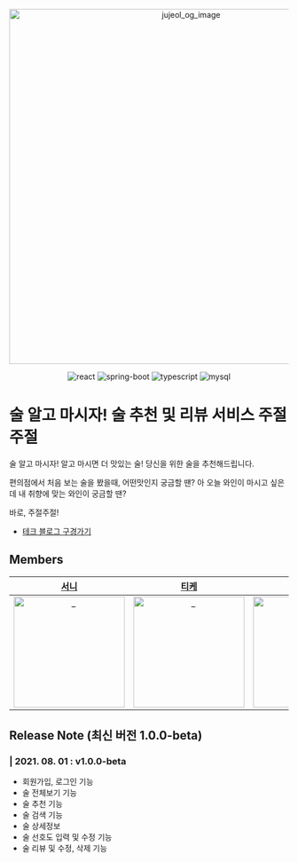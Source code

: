 <p align="center">
  <img width="640" alt="jujeol_og_image" src="https://user-images.githubusercontent.com/67677561/127765454-d9abca84-093f-46b9-b31c-e73e3ef4090c.png">
</p>
<p align="center">
  <img src="https://img.shields.io/badge/react-v17.0.2-9cf?logo=react" alt="react" />
  <img src="https://img.shields.io/badge/spring_boot-v2.5.2-green?logo=springboot"  alt="spring-boot" />
  <img src="https://img.shields.io/badge/typescript-v4.3.5-blue?logo=typescript" alt="typescript"/>
  <img src="https://img.shields.io/badge/mysql-v8.0.26-blue?logo=mysql" alt="mysql"/>
</p>

# 술 알고 마시자! 술 추천 및 리뷰 서비스 주절주절

술 알고 마시자! 알고 마시면 더 맛있는 술!
당신을 위한 술을 추천해드립니다.

편의점에서 처음 보는 술을 봤을때, 어떤맛인지 궁금할 땐?
아 오늘 와인이 마시고 싶은데 내 취향에 맞는 와인이 궁금할 땐?

바로, 주절주절!

*   [테크 블로그 구경가기](https://jujeol-jujeol.github.io/)

## Members
|  [서니](https://github.com/sunhpark42)  |  [티케](https://github.com/devhyun637)  |  [웨지](https://github.com/sihyung92)  |  [소롱](https://github.com/soulgchoi)  |  [피카](https://github.com/pika96)  |  [크로플](https://github.com/perenok)  |  [나봄](https://github.com/qhals321)  |
| :----------: |  :--------:  |  :---------: |  :---------: | :---------: |  :---------: |  :---------: |
| <img src="https://avatars.githubusercontent.com/u/67677561?s=400&v=4" width=200px alt="_"/> | <img src="https://avatars.githubusercontent.com/u/59258239?s=400&v=4" width=200px alt="_"/> | <img src="https://avatars.githubusercontent.com/u/51393021?s=400&v=4" width=200px alt="_"/> | <img src="https://avatars.githubusercontent.com/u/52682603?s=400&v=4" width=200px alt="_"> | <img src="https://avatars.githubusercontent.com/u/52442949?s=400&v=4" width=200px alt="_"> | <img src="https://avatars.githubusercontent.com/u/68995534?s=400&v=4" width=200px alt="_"> | <img src="https://avatars.githubusercontent.com/u/63535027?s=400&v=4" width=200px alt="_"> |

## **Release Note (최신 버전 1.0.0-beta)**

### **| 2021. 08. 01 : v1.0.0-beta**

*   회원가입, 로그인 기능
*   술 전체보기 기능
*   술 추천 기능
*   술 검색 기능
*   술 상세정보
*   술 선호도 입력 및 수정 기능
*   술 리뷰 및 수정, 삭제 기능

